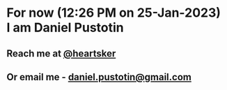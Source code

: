 # For now (12:26 PM on 25-Jan-2023) I am Daniel Pustotin
## Reach me at [@heartsker](https://t.me/heartsker)
## Or email me - daniel.pustotin@gmail.com
